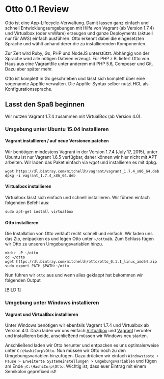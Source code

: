 # Otto 0.1 Review

Otto ist eine App-Lifecycle-Verwaltung. Damit lassen ganz einfach und schnell Entwicklungsumgebungen 
mit Hilfe von Vagrant (ab Version 1.7.4) und Virtualbox (oder vmWare) erzeugen und ganze Deployments (aktuell nur für AWS) 
einfach ausführen. Otto erkennt dabei die eingesetzten Sprache und wählt anhand derer die zu 
installierenden Komponenten. 

Zur Zeit wird Ruby, Go, PHP und NodeJS unterstützt. Abhängig von der Sprache wird alle nötigen Dateien 
erzeugt. Für PHP z.B. liefert Otto von Haus aus eine Vagrantfile unter anderem mit 
PHP 5.6, Composer und Git. Dazu aber später mehr.

Otto ist komplett in Go geschrieben und lässt sich komplett über eine sogenannte Appfile verwalten. 
Die Appfile-Syntax selber nutzt HCL als Konfigurationssprache.

## Lasst den Spaß beginnen

Wir nutzen Vagrant 1.7.4 zusammen mit VirtualBox (ab Version 4.0).

### Umgebung unter Ubuntu 15.04 installieren

#### Vagrant installieren / auf neue Versionen patchen

Wir benötigen mindestens Vagrant in der Version 1.7.4 (July 17, 2015), unter Ubuntu ist nur Vagrant 1.6.5 verfügbar, daher können wir hier nicht mit APT arbeiten. Wir laden das Paket einfach via _wget_ und installieren es mit dpkg.

```
wget https://dl.bintray.com/mitchellh/vagrant/vagrant_1.7.4_x86_64.deb
dpkg -i vagrant_1.7.4_x86_64.deb
```

#### Virtualbox installieren

Virtualbox lässt sich einfach und schnell installieren. Wir führen einfach folgenden Befehl aus:

`sudo apt-get install virtualbox`

#### Otto installieren

Die Installation von Otto verläuft recht schnell und einfach. Wir laden uns das Zip, entpacken es und legen Otto unter `~/otto`ab. Zum Schluss fügen wir Otto zu unseren Umgebungsvariablen hinzu.

```
mkdir -P ~/otto
cd ~/otto
wget https://dl.bintray.com/mitchellh/otto/otto_0.1.1_linux_amd64.zip
sudo export PATH $PATH:~/otto
```

Nun führen wir `otto` aus und wenn alles geklappt hat bekommen wir folgenden Output

[BILD 1]

### Umgebung unter Windows installieren

#### Vagrant und VirtualBox installieren

Unter Windows benötigen wir ebenfalls Vagrant 1.7.4 und Virtualbox ab Version 4.0. Dazu laden wir uns einfach [Virtualbox](http://download.virtualbox.org/virtualbox/5.0.4/VirtualBox-5.0.4-102546-Win.exe) und [Vagrant](https://dl.bintray.com/mitchellh/vagrant/vagrant_1.7.4.msi) herunter und installieren beide, anschließend müssen wir Windows neu starten.

Anschließend laden wir Otto herunter und entpacken es uns optimalerweise unter `C:\HashiCorp\Otto`. Nun müssen wir Otto noch zu den Umgebungsvariablen hinzufügen. Dazu drücken wir einfach `Windowstaste + Pause > Erweiterte Systemeinstellungen > Umgebungsvariablen` und fügen am Ende `;C:\HashiCorp\Otto`. Wichtig ist, dass euer Eintrag mit einem Semikolon geprefixed ist!

